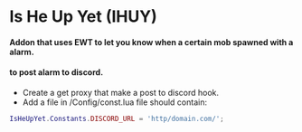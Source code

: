 # Is He Up Yet (IHUY)
#### Addon that uses EWT to let you know when a certain mob spawned with a alarm.

#### to post alarm to discord.
* Create a get proxy that make a post to discord hook.
* Add a file in /Config/const.lua file should contain:
```lua
IsHeUpYet.Constants.DISCORD_URL = 'http/domain.com/';
```